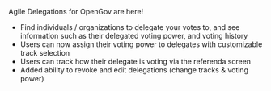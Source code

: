 Agile Delegations for OpenGov are here!
 - Find individuals / organizations to delegate your votes to, and see information such as their delegated voting power, and voting history
 - Users can now assign their voting power to delegates with customizable track selection 
 - Users can track how their delegate is voting via the referenda screen
 - Added ability to revoke and edit delegations (change tracks & voting power)